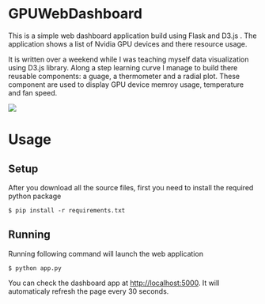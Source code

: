 # GPUWebDashboard

This is a simple web dashboard application build using Flask and D3.js . The application shows a list of Nvidia GPU devices and there resource usage. 

It is written over a weekend while I was teaching myself data visualization using D3.js library. Along a step learning curve I manage to build there reusable components: a  guage, a thermometer and a radial plot. These component are used to display GPU device memroy usage, temperature and fan speed.

![](https://raw.githubusercontent.com/isrish/GPUWebDashboard/master/img/screen.png)

# Usage
## Setup
After you download all the source files, first you need to install the required python package
```
$ pip install -r requirements.txt
```
## Running
Running following command  will launch the web application 
```
$ python app.py
```
You can check the dashboard app at <a href="http://localhost:5000">http://localhost:5000</a>. It will automaticaly refresh the page every 30 seconds.  



